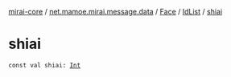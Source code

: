 [mirai-core](../../../index.md) / [net.mamoe.mirai.message.data](../../index.md) / [Face](../index.md) / [IdList](index.md) / [shiai](./shiai.md)

# shiai

`const val shiai: `[`Int`](https://kotlinlang.org/api/latest/jvm/stdlib/kotlin/-int/index.html)